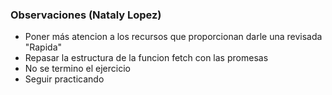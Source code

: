 ### Observaciones (Nataly Lopez)

- Poner más atencion a los recursos que proporcionan darle una revisada "Rapida"
- Repasar la estructura de la funcion fetch con las promesas
- No se termino el ejercicio
- Seguir practicando
